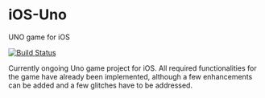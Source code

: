 # iOS-Uno
UNO game for iOS

[![Build Status](https://travis-ci.org/aacalfa/iOS-Uno.svg?branch=master)](https://travis-ci.org/aacalfa/iOS-Uno)

Currently ongoing Uno game project for iOS. All required functionalities for the game have already been implemented, although a few enhancements can be added and a few glitches have to be addressed.
